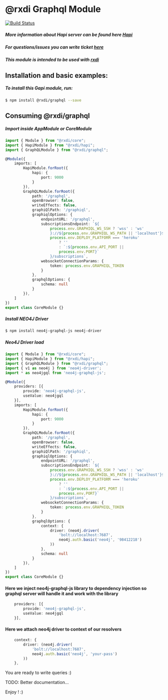 # @rxdi Graphql Module

[![Build Status](https://travis-ci.org/rxdi/graphql.svg?branch=master)](https://travis-ci.org/rxdi/graphql)

##### More information about Hapi server can be found here [Hapi](https://hapijs.com/)
##### For questions/issues you can write ticket [here](http://gitlab.youvolio.com/rxdi/graphql/issues)
##### This module is intended to be used with [rxdi](https://github.com/rxdi/core)

## Installation and basic examples:
##### To install this Gapi module, run:

```bash
$ npm install @rxdi/graphql --save
```

## Consuming @rxdi/graphql

##### Import inside AppModule or CoreModule
```typescript
import { Module } from "@rxdi/core";
import { HapiModule } from "@rxdi/hapi";
import { GraphQLModule } from "@rxdi/graphql";

@Module({
    imports: [
        HapiModule.forRoot({
            hapi: {
                port: 9000
            }
        }),
        GraphQLModule.forRoot({
            path: '/graphql',
            openBrowser: false,
            writeEffects: false,
            graphiQlPath: '/graphiql',
            graphiqlOptions: {
                endpointURL: '/graphql',
                subscriptionsEndpoint: `${
                    process.env.GRAPHIQL_WS_SSH ? 'wss' : 'ws'
                    }://${process.env.GRAPHIQL_WS_PATH || 'localhost'}${
                    process.env.DEPLOY_PLATFORM === 'heroku'
                        ? ''
                        : `:${process.env.API_PORT ||
                        process.env.PORT}`
                    }/subscriptions`,
                websocketConnectionParams: {
                    token: process.env.GRAPHIQL_TOKEN
                }
            },
            graphqlOptions: {
                schema: null
            }
        }),
    ]
})
export class CoreModule {}
```



##### Install NEO4J Driver
```bash
$ npm install neo4j-graphql-js neo4j-driver
```
##### Neo4J Driver load
```typescript
import { Module } from "@rxdi/core";
import { HapiModule } from "@rxdi/hapi";
import { GraphQLModule } from "@rxdi/graphql";
import { v1 as neo4j } from 'neo4j-driver';
import * as neo4jgql from 'neo4j-graphql-js';

@Module({
    providers: [{
        provide: 'neo4j-graphql-js',
        useValue: neo4jgql
    }],
    imports: [
        HapiModule.forRoot({
            hapi: {
                port: 9000
            }
        }),
        GraphQLModule.forRoot({
            path: '/graphql',
            openBrowser: false,
            writeEffects: false,
            graphiQlPath: '/graphiql',
            graphiqlOptions: {
                endpointURL: '/graphql',
                subscriptionsEndpoint: `${
                    process.env.GRAPHIQL_WS_SSH ? 'wss' : 'ws'
                    }://${process.env.GRAPHIQL_WS_PATH || 'localhost'}${
                    process.env.DEPLOY_PLATFORM === 'heroku'
                        ? ''
                        : `:${process.env.API_PORT ||
                        process.env.PORT}`
                    }/subscriptions`,
                websocketConnectionParams: {
                    token: process.env.GRAPHIQL_TOKEN
                }
            },
            graphqlOptions: {
                context: {
                    driver: (neo4j.driver(
                        'bolt://localhost:7687',
                        neo4j.auth.basic('neo4j', '98412218')
                    ))
                },
                schema: null
            }
        }),
    ]
})
export class CoreModule {}
```

#### Here we inject neo4j-graphql-js library to dependency injection so graphql server will handle it and work with the library

```typescript
    providers: [{
        provide: 'neo4j-graphql-js',
        useValue: neo4jgql
    }],
```

#### Here we attach neo4j driver to context of our resolvers

```typescript
    context: {
        driver: (neo4j.driver(
            'bolt://localhost:7687',
            neo4j.auth.basic('neo4j', 'your-pass')
        ))
    },
```

You are ready to write queries :)




TODO: Better documentation...

Enjoy ! :)
